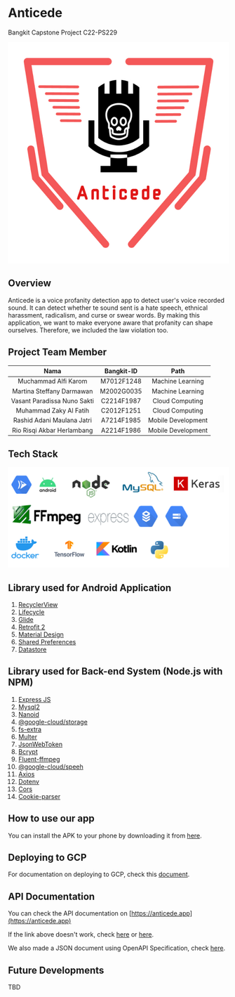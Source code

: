 # Anticede

Bangkit Capstone Project C22-PS229

![logo app](https://github.com/RashidMaulana/Anticede/blob/main/Logo.jpg)

## Overview

Anticede is a voice profanity detection app to detect user's voice recorded sound. It can detect whether te sound sent is a hate speech, ethnical harassment, radicalism, and curse or swear words. By making this application, we want to make everyone aware that profanity can shape ourselves. Therefore, we included the law violation too.

## Project Team Member

|            Nama             | Bangkit-ID |        Path        |
| :-------------------------: | :--------: | :----------------: |
|    Muchammad Alfi Karom     | M7012F1248 |  Machine Learning  |
|  Martina Steffany Darmawan  | M2002G0035 |  Machine Learning  |
| Vasant Paradissa Nuno Sakti | C2214F1987 |  Cloud Computing   |
|   Muhammad Zaky Al Fatih    | C2012F1251 |  Cloud Computing   |
| Rashid Adani Maulana Jatri  | A7214F1985 | Mobile Development |
| Rio Risqi Akbar Herlambang  | A2214F1986 | Mobile Development |

## Tech Stack

![Tech Stack](https://raw.githubusercontent.com/RashidMaulana/Anticede/main/docs/tech%20stack.png)

## Library used for Android Application

1. [RecyclerView](https://developer.android.com/guide/topics/ui/layout/recyclerview)
2. [Lifecycle](https://developer.android.com/jetpack/androidx/releases/lifecycle)
3. [Glide](https://github.com/bumptech/glide)
4. [Retrofit 2](https://square.github.io/retrofit/)
5. [Material Design](https://material.io/develop/android)
6. [Shared Preferences](https://developer.android.com/reference/android/content/SharedPreferences)
7. [Datastore](https://developer.android.com/topic/libraries/architecture/datastore)

## Library used for Back-end System (Node.js with NPM)

1. [Express JS](https://expressjs.com)
2. [Mysql2](https://www.npmjs.com/package/mysql2)
3. [Nanoid](https://www.npmjs.com/package/nanoid)
4. [@google-cloud/storage](https://www.npmjs.com/package/@google-cloud/storage)
5. [fs-extra](https://www.npmjs.com/package/fs-extra)
6. [Multer](https://www.npmjs.com/package/multer)
7. [JsonWebToken](https://www.npmjs.com/package/jsonwebtoken)
8. [Bcrypt](https://www.npmjs.com/package/bcrypt)
9. [Fluent-ffmpeg](https://www.npmjs.com/package/fluent-ffmpeg)
10. [@google-cloud/speeh](https://www.npmjs.com/package/@google-cloud/speech)
11. [Axios](https://www.npmjs.com/package/axios)
12. [Dotenv](https://www.npmjs.com/package/dotenv)
13. [Cors](https://www.npmjs.com/package/cors)
14. [Cookie-parser](https://www.npmjs.com/package/cookie-parser)

## How to use our app

You can install the APK to your phone by downloading it from [here](https://drive.google.com/file/d/1yUKNMWpcXSTz37HKpPKrEpuRATCeW-8l/view?usp=sharing).

## Deploying to GCP

For documentation on deploying to GCP, check this [document](https://github.com/RashidMaulana/Anticede/blob/main/docs/gcp_deploy.md).

## API Documentation

You can check the API documentation on [https://anticede.app](https://anticede.app)

If the link above doesn't work, check [here](https://app.swaggerhub.com/apis-docs/tsanva/anticede-api/1.0.0)
or [here](https://documenter.getpostman.com/view/19923907/Uz5Nisvw).

We also made a JSON document using OpenAPI Specification, check [here](https://github.com/RashidMaulana/Anticede/blob/main/Cloud%20Computing/docs/anticede-openapi.json).

## Future Developments

TBD
